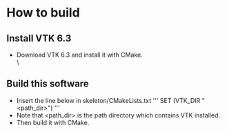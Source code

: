 # How to build
## Install VTK 6.3
* Download VTK 6.3 and install it with CMake.  
\
## Build this software
* Insert the line below in skeleton/CMakeLists.txt
'''
SET (VTK_DIR "<path_dir>")
'''
* Note that <path_dir> is the path directory which contains VTK installed.  
* Then build it with CMake.